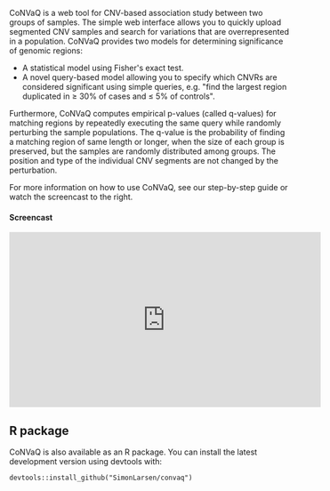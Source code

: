 <div class="row">
<div class="col-sm-8">
<p>CoNVaQ is a web tool for CNV-based association study between two groups of samples. The simple web interface allows you to quickly upload segmented CNV samples and search for variations that are overrepresented in a population. CoNVaQ provides two models for determining significance of genomic regions:</p>
<ul>
<li>A statistical model using Fisher's exact test.</li>
<li>A novel query-based model allowing you to specify which CNVRs are considered significant using simple queries, e.g. "find the largest region duplicated in ≥ 30% of cases and ≤ 5% of controls".</li>
</ul>
<p>Furthermore, CoNVaQ computes empirical p-values (called q-values) for matching regions by repeatedly executing the same query while randomly perturbing the sample populations. The q-value is the probability of finding a matching region of same length or longer, when the size of each group is preserved, but the samples are randomly distributed among groups. The position and type of the individual CNV segments are not changed by the perturbation.</p>

<p>For more information on how to use CoNVaQ, see our step-by-step guide or watch the screencast to the right.</p>
</div>
<div class="col-sm-4">
<h4>Screencast</h4>
<div class="embed-responsive embed-responsive-16by9" >
<iframe class="embed-responsive-item" width="560" height="315" src="https://www.youtube.com/embed/eaF_5sQsdDg" frameborder="0" allowfullscreen>
</iframe>
</div>
</div>
</div>

## R package

CoNVaQ is also available as an R package. You can install the latest development version using devtools with:

```
devtools::install_github("SimonLarsen/convaq")
```
